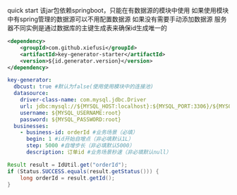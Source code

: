 quick start
该jar包依赖springboot，只能在有数据源的模块中使用
如果使用模块中有spring管理的数据源可以不用配置数据源
如果没有需要手动添加数据源
服务器不同实例是通过数据库的主键生成表来确保id生成唯一的
```xml
<dependency>
    <groupId>com.github.xiefusi</groupId>
    <artifactId>key-generator-starter</artifactId>
    <version>${id.generator.version}</version>
</dependency>
```
```yaml
key-generator:
  dbcust: true #默认为false(使用使用模块中的连接池)
  datasource:
    driver-class-name: com.mysql.jdbc.Driver
    url: jdbc:mysql://${MYSQL_HOST:localhost}:${MYSQL_PORT:3306}/${MYSQL_DATABASE:id-generator}?useUnicode=true&characterEncoding=UTF8&useSSL=false
    username: ${MYSQL_USERNAME:root}
    password: ${MYSQL_PASSWORD:root}
  businesses:
    - business-id: orderId #业务场景（必填）
      begin: 1 #id开始自增点（非必填默认1L）
      step: 5000 #自增步长（非必填默认5000）
      description: 订单id #业务场景秒速（非必填默认null）
```
```java
Result result = IdUtil.get("orderId");
if (Status.SUCCESS.equals(result.getStatus())) {
    long orderId = result.getId();
}
```
